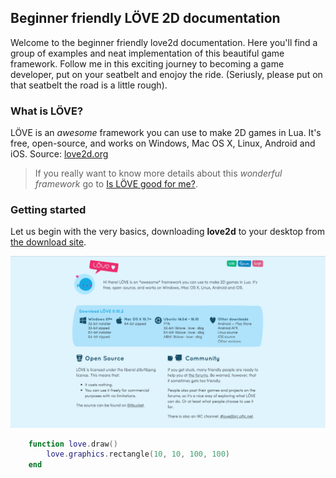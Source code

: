 ## Beginner friendly LÖVE 2D documentation
Welcome to the beginner friendly love2d documentation. Here you'll find a group of examples and neat implementation of this beautiful game framework. Follow me in this exciting journey to becoming a game developer, put on your seatbelt and enojoy the ride. (Seriusly, please put on that seatbelt the road is a little rough).

### What is LÖVE?
LÖVE is an *awesome* framework you can use to make 2D games in Lua. It's free, open-source, and works on Windows, Mac OS X, Linux, Android and iOS. Source: [love2d.org](https://love2d.org/)

> If you really want to know more details about this *wonderful framework* go to [Is LÖVE good for me?](http://#).

### Getting started
Let us begin with the very basics, downloading **love2d** to your desktop from [the download site](https://love2d.org/#download).

<style>
    div#download-img {
        background: url('site/img/love2d-main-site.png');
    }
    div#download-img:hover {
        background: url('site/img/love2d-main-site-circled.png');
    }
</style>
<div id="download-img">
    <img src="site/img/love2d-main-site.png">
</div>

```lua
    function love.draw()
        love.graphics.rectangle(10, 10, 100, 100)
    end
```

